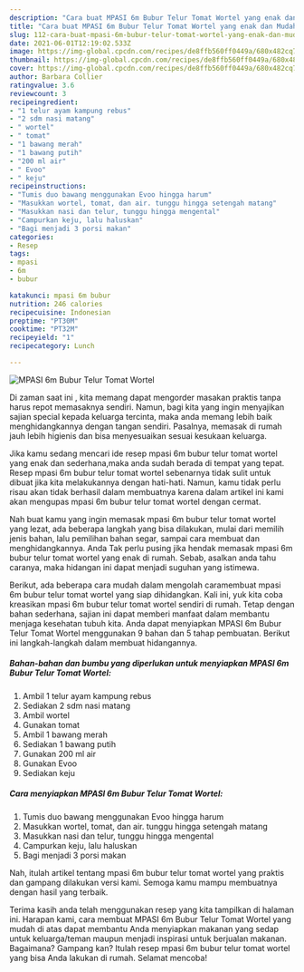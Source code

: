 ```yaml
---
description: "Cara buat MPASI 6m Bubur Telur Tomat Wortel yang enak dan Mudah Dibuat"
title: "Cara buat MPASI 6m Bubur Telur Tomat Wortel yang enak dan Mudah Dibuat"
slug: 112-cara-buat-mpasi-6m-bubur-telur-tomat-wortel-yang-enak-dan-mudah-dibuat
date: 2021-06-01T12:19:02.533Z
image: https://img-global.cpcdn.com/recipes/de8ffb560ff0449a/680x482cq70/mpasi-6m-bubur-telur-tomat-wortel-foto-resep-utama.jpg
thumbnail: https://img-global.cpcdn.com/recipes/de8ffb560ff0449a/680x482cq70/mpasi-6m-bubur-telur-tomat-wortel-foto-resep-utama.jpg
cover: https://img-global.cpcdn.com/recipes/de8ffb560ff0449a/680x482cq70/mpasi-6m-bubur-telur-tomat-wortel-foto-resep-utama.jpg
author: Barbara Collier
ratingvalue: 3.6
reviewcount: 3
recipeingredient:
- "1 telur ayam kampung rebus"
- "2 sdm nasi matang"
- " wortel"
- " tomat"
- "1 bawang merah"
- "1 bawang putih"
- "200 ml air"
- " Evoo"
- " keju"
recipeinstructions:
- "Tumis duo bawang menggunakan Evoo hingga harum"
- "Masukkan wortel, tomat, dan air. tunggu hingga setengah matang"
- "Masukkan nasi dan telur, tunggu hingga mengental"
- "Campurkan keju, lalu haluskan"
- "Bagi menjadi 3 porsi makan"
categories:
- Resep
tags:
- mpasi
- 6m
- bubur

katakunci: mpasi 6m bubur 
nutrition: 246 calories
recipecuisine: Indonesian
preptime: "PT30M"
cooktime: "PT32M"
recipeyield: "1"
recipecategory: Lunch

---
```



![MPASI 6m Bubur Telur Tomat Wortel](https://img-global.cpcdn.com/recipes/de8ffb560ff0449a/680x482cq70/mpasi-6m-bubur-telur-tomat-wortel-foto-resep-utama.jpg)

Di zaman  saat ini , kita memang dapat mengorder masakan praktis tanpa harus repot memasaknya sendiri. Namun, bagi kita yang ingin menyajikan sajian special kepada keluarga tercinta, maka anda memang lebih baik menghidangkannya dengan tangan sendiri. Pasalnya, memasak di rumah jauh lebih higienis dan bisa menyesuaikan sesuai kesukaan keluarga.

Jika kamu sedang mencari ide resep mpasi 6m bubur telur tomat wortel yang enak dan sederhana,maka anda sudah berada di tempat yang tepat. Resep mpasi 6m bubur telur tomat wortel  sebenarnya tidak sulit untuk dibuat jika kita melakukannya dengan hati-hati. Namun, kamu tidak perlu risau akan tidak berhasil dalam membuatnya 
karena dalam artikel ini kami akan mengupas mpasi 6m bubur telur tomat wortel dengan cermat.  



Nah buat kamu yang ingin memasak mpasi 6m bubur telur tomat wortel yang lezat, ada beberapa langkah yang bisa dilakukan, mulai dari memilih jenis bahan, lalu pemilihan bahan segar, sampai cara membuat dan menghidangkannya. Anda Tak perlu pusing jika hendak memasak mpasi 6m bubur telur tomat wortel yang enak di rumah. Sebab, asalkan anda  tahu caranya, maka hidangan ini dapat menjadi suguhan yang istimewa.

Berikut, ada beberapa cara mudah dalam mengolah caramembuat mpasi 6m bubur telur tomat wortel yang siap dihidangkan. Kali ini, yuk kita coba kreasikan mpasi 6m bubur telur tomat wortel sendiri di rumah. Tetap dengan bahan sederhana, sajian ini dapat memberi manfaat dalam membantu menjaga kesehatan tubuh kita. Anda dapat menyiapkan MPASI 6m Bubur Telur Tomat Wortel menggunakan 9 bahan dan 5 tahap pembuatan. Berikut ini langkah-langkah dalam membuat hidangannya.

<!--inarticleads1-->

##### Bahan-bahan dan bumbu yang diperlukan untuk menyiapkan MPASI 6m Bubur Telur Tomat Wortel:

1. Ambil 1 telur ayam kampung rebus
1. Sediakan 2 sdm nasi matang
1. Ambil  wortel
1. Gunakan  tomat
1. Ambil 1 bawang merah
1. Sediakan 1 bawang putih
1. Gunakan 200 ml air
1. Gunakan  Evoo
1. Sediakan  keju




<!--inarticleads2-->

##### Cara menyiapkan MPASI 6m Bubur Telur Tomat Wortel:

1. Tumis duo bawang menggunakan Evoo hingga harum
1. Masukkan wortel, tomat, dan air. tunggu hingga setengah matang
1. Masukkan nasi dan telur, tunggu hingga mengental
1. Campurkan keju, lalu haluskan
1. Bagi menjadi 3 porsi makan




Nah, itulah artikel tentang  mpasi 6m bubur telur tomat wortel  yang praktis dan gampang dilakukan versi kami. Semoga kamu mampu membuatnya dengan hasil yang terbaik. 

Terima kasih anda telah menggunakan resep yang kita tampilkan di halaman ini. Harapan kami, cara membuat  MPASI 6m Bubur Telur Tomat Wortel yang mudah di atas dapat membantu Anda menyiapkan makanan yang sedap untuk keluarga/teman maupun menjadi inspirasi untuk berjualan makanan. Bagaimana? Gampang kan? Itulah resep mpasi 6m bubur telur tomat wortel yang bisa Anda lakukan di rumah. Selamat mencoba!

